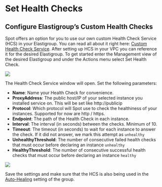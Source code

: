 # Set Health Checks

## Configure Elastigroup’s Custom Health Checks

Spot offers an option for you to use our own custom Health Check Service (HCS) in your Elastigroup. You can read all about it right here: [Custom Health Check Service](https://help.dev.spot.io/elastigroup/tools-integrations/custom-health-check-service). After setting up HCS in your VPC you can reference it for the desired Elastigroup. To get started enter the Management view of the desired Elastigroup and under the Actions menu select Set Health Check.

<img src="/elastigroup/_media/set-health-checks_1.png" />

The Health Check Service window will open. Set the following parameters:

* **Name**: Name your Health Check for convenience.
* **ProxyAddress**: The public host/IP of your selected instance you installed service on. This will be set like http://publicip
* **Protocol**: Which protocol will Spot use to check the healthiness of your instances. Supported for now are http / https.
* **Endpoint**: The path of the Health Check in each instance.
* **Interval**: The interval (in seconds) between the checks. Minimum of 10.
* **Timeout**: The timeout (in seconds) to wait for each instance to answer the check. If it did not answer, we mark this attempt as `unhealthy`
* **UnhealthyThreshold**: The number of consecutive failed health checks that must occur before declaring an instance `unhealthy`
* **HealthyThreshold**: The number of consecutive successful health checks that must occur before declaring an instance `healthy`

<img src="/elastigroup/_media/set-health-checks_2.png" />

Save the settings and make sure that the HCS is also being used in the [Auto-Healing](https://help.dev.spot.io/elastigroup/features/compute/autohealing) setting of the group.
